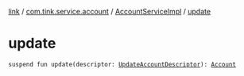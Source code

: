 [link](../../index.md) / [com.tink.service.account](../index.md) / [AccountServiceImpl](index.md) / [update](./update.md)

# update

`suspend fun update(descriptor: `[`UpdateAccountDescriptor`](../-update-account-descriptor/index.md)`): `[`Account`](../../com.tink.model.account/-account/index.md)